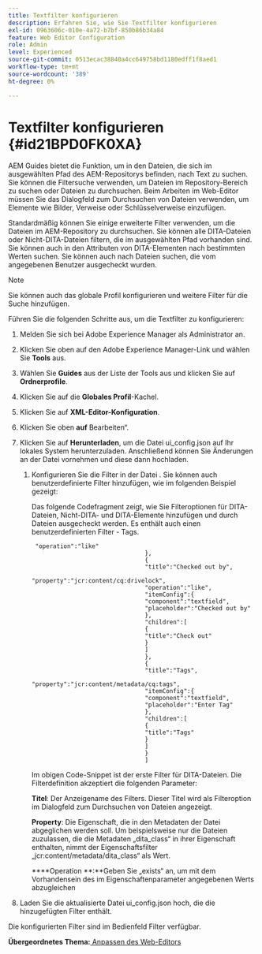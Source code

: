 ```yaml
---
title: Textfilter konfigurieren
description: Erfahren Sie, wie Sie Textfilter konfigurieren
exl-id: 0963606c-010e-4a72-b7bf-850b86b34a84
feature: Web Editor Configuration
role: Admin
level: Experienced
source-git-commit: 0513ecac38840a4cc649758bd1180edff1f8aed1
workflow-type: tm+mt
source-wordcount: '389'
ht-degree: 0%

---
```


# Textfilter konfigurieren {#id21BPD0FK0XA}

AEM Guides bietet die Funktion, um in den Dateien, die sich im ausgewählten Pfad des AEM-Repositorys befinden, nach Text zu suchen. Sie können die Filtersuche verwenden, um Dateien im Repository-Bereich zu suchen oder Dateien zu durchsuchen. Beim Arbeiten im Web-Editor müssen Sie das Dialogfeld zum Durchsuchen von Dateien verwenden, um Elemente wie Bilder, Verweise oder Schlüsselverweise einzufügen.

Standardmäßig können Sie einige erweiterte Filter verwenden, um die Dateien im AEM-Repository zu durchsuchen. Sie können alle DITA-Dateien oder Nicht-DITA-Dateien filtern, die im ausgewählten Pfad vorhanden sind. Sie können auch in den Attributen von DITA-Elementen nach bestimmten Werten suchen. Sie können auch nach Dateien suchen, die vom angegebenen Benutzer ausgecheckt wurden.

>[!NOTE]
>
> Sie können auch das globale Profil konfigurieren und weitere Filter für die Suche hinzufügen.

Führen Sie die folgenden Schritte aus, um die Textfilter zu konfigurieren:

1. Melden Sie sich bei Adobe Experience Manager als Administrator an.
1. Klicken Sie oben auf den Adobe Experience Manager-Link und wählen Sie **Tools** aus.
1. Wählen Sie **Guides** aus der Liste der Tools aus und klicken Sie auf **Ordnerprofile**.
1. Klicken Sie auf die **Globales Profil**-Kachel.
1. Klicken Sie auf **XML-Editor-Konfiguration**.
1. Klicken Sie oben **auf** Bearbeiten“.
1. Klicken Sie auf **Herunterladen**, um die Datei ui\_config.json auf Ihr lokales System herunterzuladen. Anschließend können Sie Änderungen an der Datei vornehmen und diese dann hochladen.
   1. Konfigurieren Sie die Filter in der Datei . Sie können auch benutzerdefinierte Filter hinzufügen, wie im folgenden Beispiel gezeigt:

      Das folgende Codefragment zeigt, wie Sie Filteroptionen für DITA-Dateien, Nicht-DITA- und DITA-Elemente hinzufügen und durch Dateien ausgecheckt werden. Es enthält auch einen benutzerdefinierten Filter - Tags.

      ```
       "operation":"like"
                                      },
                                      {
                                      "title":"Checked out by",
                                      "property":"jcr:content/cq:drivelock",
                                      "operation":"like",
                                      "itemConfig":{
                                      "component":"textfield",
                                      "placeholder":"Checked out by"
                                      },
                                      "children":[
                                      {
                                      "title":"Check out"
                                      }
                                      ]
                                      },
                                      {
                                      "title":"Tags",
                                      "property":"jcr:content/metadata/cq:tags",
                                      "itemConfig":{
                                      "component":"textfield",
                                      "placeholder":"Enter Tag"
                                      },
                                      "children":[
                                      {
                                      "title":"Tags"
                                      }
                                      ]
                                      }
                                      ]
      ```

      Im obigen Code-Snippet ist der erste Filter für DITA-Dateien. Die Filterdefinition akzeptiert die folgenden Parameter:

      ****Titel****: Der Anzeigename des Filters. Dieser Titel wird als Filteroption im Dialogfeld zum Durchsuchen von Dateien angezeigt.

      ****Property****: Die Eigenschaft, die in den Metadaten der Datei abgeglichen werden soll. Um beispielsweise nur die Dateien zuzulassen, die die Metadaten „dita\_class“ in ihrer Eigenschaft enthalten, nimmt der Eigenschaftsfilter „jcr:content/metadata/dita\_class“ als Wert.

      ****Operation **:**Geben Sie „exists“ an, um mit dem Vorhandensein des im Eigenschaftenparameter angegebenen Werts abzugleichen

1. Laden Sie die aktualisierte Datei ui\_config.json hoch, die die hinzugefügten Filter enthält.

Die konfigurierten Filter sind im Bedienfeld Filter verfügbar.

**Übergeordnetes Thema:**[ Anpassen des Web-Editors](conf-web-editor.md)
